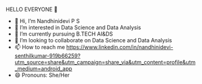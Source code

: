 HELLO EVERYONE 👋

- 👋 Hi, I’m Nandhinidevi P S
- 👀 I’m interested in Data Science and Data Analysis
- 🌱 I’m currently pursuing B.TECH AI&DS
- 💞️ I’m looking to collaborate on Data Science and Data Analysis
- 📫 How to reach me https://www.linkedin.com/in/nandhinidevi-senthilkumar-919b66259?utm_source=share&utm_campaign=share_via&utm_content=profile&utm_medium=android_app
- 😄 Pronouns: She/Her

<!---
Nandhinidevi01/Nandhinidevi01 is a ✨ special ✨ repository because its `README.md` (this file) appears on your GitHub profile.
You can click the Preview link to take a look at your changes.
--->

